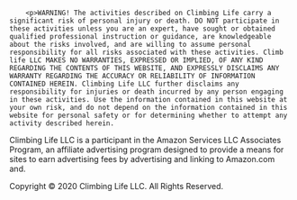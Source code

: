 		<p>WARNING! The activities described on Climbing Life carry a significant risk of personal injury or death. DO NOT participate in these activities unless you are an expert, have sought or obtained qualified professional instruction or guidance, are knowledgeable about the risks involved, and are willing to assume personal responsibility for all risks associated with these activities. Climb life LLC MAKES NO WARRANTIES, EXPRESSED OR IMPLIED, OF ANY KIND REGARDING THE CONTENTS OF THIS WEBSITE, AND EXPRESSLY DISCLAIMS ANY WARRANTY REGARDING THE ACCURACY OR RELIABILITY OF INFORMATION CONTAINED HEREIN. Climbing Life LLC further disclaims any responsibility for injuries or death incurred by any person engaging in these activities. Use the information contained in this website at your own risk, and do not depend on the information contained in this website for personal safety or for determining whether to attempt any activity described herein.

Climbing Life LLC is a participant in the Amazon Services LLC Associates Program, an affiliate advertising program designed to provide a means for sites to earn advertising fees by advertising and linking to Amazon.com and.

Copyright © 2020 Climbing Life LLC. All Rights Reserved.
</p>